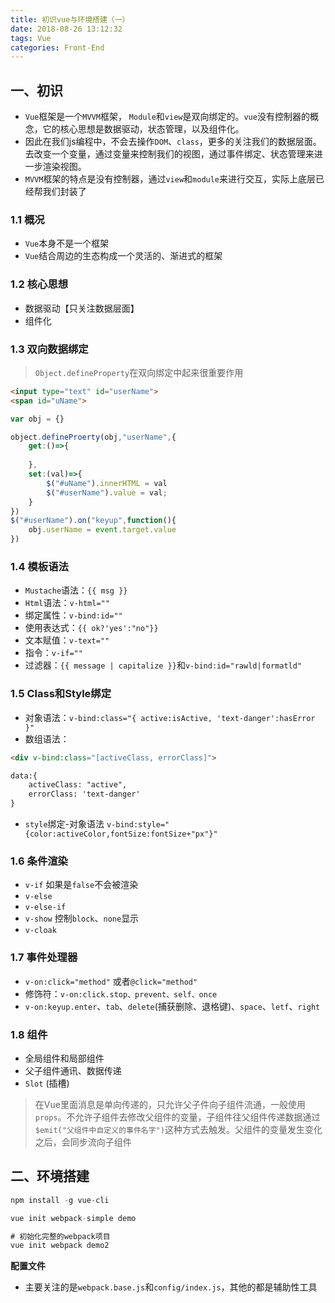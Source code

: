 ```yaml
---
title: 初识vue与环境搭建（一）
date: 2018-08-26 13:12:32
tags: Vue
categories: Front-End
---
```



## 一、初识

- `Vue`框架是一个`MVVM`框架，
`Module`和`view`是双向绑定的。`vue`没有控制器的概念，它的核心思想是数据驱动，状态管理，以及组件化。
- 因此在我们js编程中，不会去操作`DOM`、`class`，更多的关注我们的数据层面。去改变一个变量，通过变量来控制我们的视图，通过事件绑定、状态管理来进一步渲染视图。
- `MVVM`框架的特点是没有控制器，通过`view`和`module`来进行交互，实际上底层已经帮我们封装了

### 1.1 概况

- `Vue`本身不是一个框架
- `Vue`结合周边的生态构成一个灵活的、渐进式的框架


### 1.2 核心思想

- 数据驱动【只关注数据层面】
- 组件化

### 1.3 双向数据绑定

> `Object.defineProperty`在双向绑定中起来很重要作用


```html
<input type="text" id="userName">
<span id="uName">
```

```javascript
var obj = {}

object.defineProerty(obj,"userName",{
    get:()=>{
        
    },
    set:(val)=>{
        $("#uName").innerHTML = val
        $("#userName").value = val;
    }
})
$("#userName").on("keyup",function(){
    obj.userName = event.target.value
})
```

### 1.4 模板语法

- `Mustache`语法：`{{ msg }}`
- `Html`语法：`v-html=""`
- 绑定属性：`v-bind:id=""`
- 使用表达式：`{{ ok?'yes':"no"}}`
- 文本赋值：`v-text=""`
- 指令：`v-if=""`
- 过滤器：`{{ message | capitalize }}`和`v-bind:id="rawld|formatld"`

### 1.5 Class和Style绑定

- 对象语法：`v-bind:class="{ active:isActive, 'text-danger':hasError }"`
- 数组语法： 


```html
<div v-bind:class="[activeClass, errorClass]">

data:{
    activeClass: "active",
    errorClass: 'text-danger'
}
```

- `style`绑定-对象语法 `v-bind:style="{color:activeColor,fontSize:fontSize+"px"}"`

### 1.6 条件渲染

- `v-if` 如果是`false`不会被渲染
- `v-else`
- `v-else-if`
- `v-show` 控制`block`、`none`显示
- `v-cloak`

### 1.7 事件处理器

- `v-on:click="method"` 或者`@click="method"`
- 修饰符：`v-on:click.stop、prevent、self、once`
- `v-on:keyup.enter`、`tab`、`delete`(捕获删除、退格键)、`space`、`letf`、`right`

### 1.8 组件

- 全局组件和局部组件
- 父子组件通讯、数据传递
- `Slot` (插槽)

> 在Vue里面消息是单向传递的，只允许父子件向子组件流通，一般使用`props`。不允许子组件去修改父组件的变量，子组件往父组件传递数据通过`$emit("父组件中自定义的事件名字")`这种方式去触发。父组件的变量发生变化之后，会同步流向子组件


## 二、环境搭建


```javascript
npm install -g vue-cli

vue init webpack-simple demo

# 初始化完整的webpack项目
vue init webpack demo2 
```

**配置文件**

- 主要关注的是`webpack.base.js`和`config/index.js`，其他的都是辅助性工具
